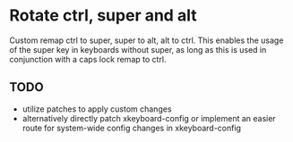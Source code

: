 # Rotate ctrl, super and alt

Custom remap ctrl to super, super to alt, alt to ctrl. This enables the usage
of the super key in keyboards without super, as long as this is used in
conjunction with a caps lock remap to ctrl.

## TODO

* utilize patches to apply custom changes
* alternatively directly patch xkeyboard-config or implement an easier route for
system-wide config changes in xkeyboard-config
